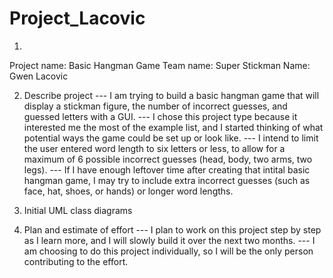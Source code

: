 # Project_Lacovic
1)
Project name: Basic Hangman Game
Team name: Super Stickman
Name: Gwen Lacovic

2) Describe project
--- I am trying to build a basic hangman game that will display
a stickman figure, the number of incorrect guesses, and guessed letters with a GUI.
--- I chose this project type because it interested me the most of the example list, 
and I started thinking of what potential ways the game could be set up or look like.
--- I intend to limit the user entered word length to six letters or less,
to allow for a maximum of 6 possible incorrect guesses (head, body, two arms, two legs).
--- If I have enough leftover time after creating that intital basic hangman game,
I may try to include extra incorrect guesses (such as face, hat, shoes, or hands) or longer word lengths.

3) Initial UML class diagrams

4) Plan and estimate of effort
--- I plan to work on this project step by step as I learn more,
and I will slowly build it over the next two months.
--- I am choosing to do this project individually,
so I will be the only person contributing to the effort.
